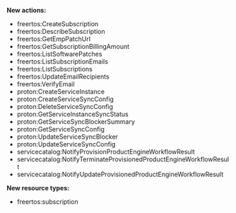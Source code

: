 **New actions:**

- freertos:CreateSubscription
- freertos:DescribeSubscription
- freertos:GetEmpPatchUrl
- freertos:GetSubscriptionBillingAmount
- freertos:ListSoftwarePatches
- freertos:ListSubscriptionEmails
- freertos:ListSubscriptions
- freertos:UpdateEmailRecipients
- freertos:VerifyEmail
- proton:CreateServiceInstance
- proton:CreateServiceSyncConfig
- proton:DeleteServiceSyncConfig
- proton:GetServiceInstanceSyncStatus
- proton:GetServiceSyncBlockerSummary
- proton:GetServiceSyncConfig
- proton:UpdateServiceSyncBlocker
- proton:UpdateServiceSyncConfig
- servicecatalog:NotifyProvisionProductEngineWorkflowResult
- servicecatalog:NotifyTerminateProvisionedProductEngineWorkflowResult
- servicecatalog:NotifyUpdateProvisionedProductEngineWorkflowResult

**New resource types:**

- freertos:subscription
